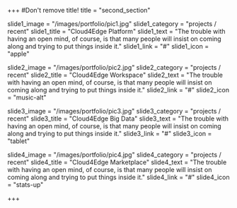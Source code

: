 +++
#Don't remove title!
title = "second_section"

slide1_image = "/images/portfolio/pic1.jpg"
slide1_category = "projects / recent"
slide1_title = "Cloud4Edge Platform"
slide1_text = "The trouble with having an open mind, of course, is that many people will insist on coming along and trying to put things inside it."
slide1_link = "#"
slide1_icon = "apple"

slide2_image = "/images/portfolio/pic2.jpg"
slide2_category = "projects / recent"
slide2_title = "Cloud4Edge Workspace"
slide2_text = "The trouble with having an open mind, of course, is that many people will insist on coming along and trying to put things inside it."
slide2_link = "#"
slide2_icon = "music-alt"

slide3_image = "/images/portfolio/pic3.jpg"
slide3_category = "projects / recent"
slide3_title = "Cloud4Edge Big Data"
slide3_text = "The trouble with having an open mind, of course, is that many people will insist on coming along and trying to put things inside it."
slide3_link = "#"
slide3_icon = "tablet"

slide4_image = "/images/portfolio/pic4.jpg"
slide4_category = "projects / recent"
slide4_title = "Cloud4Edge Marketplace"
slide4_text = "The trouble with having an open mind, of course, is that many people will insist on coming along and trying to put things inside it."
slide4_link = "#"
slide4_icon = "stats-up"


+++